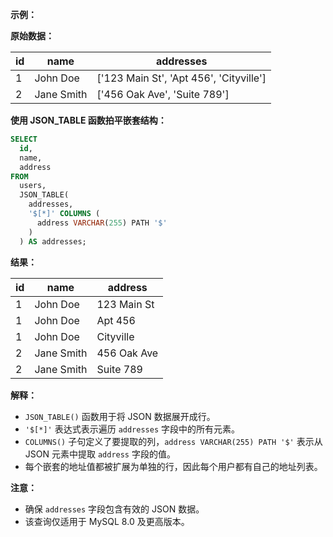 **示例：**

**原始数据：**

| id | name | addresses |
|---|---|---|
| 1 | John Doe | ['123 Main St', 'Apt 456', 'Cityville'] |
| 2 | Jane Smith | ['456 Oak Ave', 'Suite 789'] |

**使用 JSON_TABLE 函数拍平嵌套结构：**

```sql
SELECT
  id,
  name,
  address
FROM
  users,
  JSON_TABLE(
    addresses,
    '$[*]' COLUMNS (
      address VARCHAR(255) PATH '$'
    )
  ) AS addresses;
```

**结果：**

| id | name | address |
|---|---|---|
| 1 | John Doe | 123 Main St |
| 1 | John Doe | Apt 456 |
| 1 | John Doe | Cityville |
| 2 | Jane Smith | 456 Oak Ave |
| 2 | Jane Smith | Suite 789 |

**解释：**

* `JSON_TABLE()` 函数用于将 JSON 数据展开成行。
* `'$[*]'` 表达式表示遍历 `addresses` 字段中的所有元素。
* `COLUMNS()` 子句定义了要提取的列，`address VARCHAR(255) PATH '$'` 表示从 JSON 元素中提取 `address` 字段的值。
* 每个嵌套的地址值都被扩展为单独的行，因此每个用户都有自己的地址列表。

**注意：**

* 确保 `addresses` 字段包含有效的 JSON 数据。
* 该查询仅适用于 MySQL 8.0 及更高版本。
